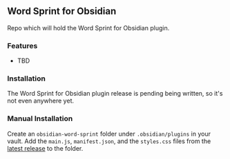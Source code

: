 ## Word Sprint for Obsidian
Repo which will hold the Word Sprint for Obsidian plugin.

### Features
- TBD

### Installation
The Word Sprint for Obsidian plugin release is pending being written, so it's not even anywhere yet.

### Manual Installation
Create an `obsidian-word-sprint` folder under `.obsidian/plugins` in your vault. Add the
`main.js`, `manifest.json`, and the `styles.css` files from the
[latest release](https://github.com/kinabalu/obsidian-word-sprint/releases) to the folder.
